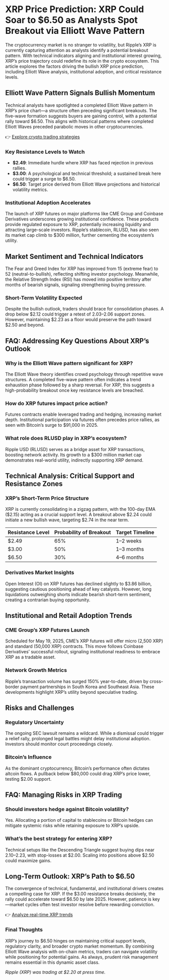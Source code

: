 # XRP Price Prediction: XRP Could Soar to $6.50 as Analysts Spot Breakout via Elliott Wave Pattern  

The cryptocurrency market is no stranger to volatility, but Ripple’s XRP is currently capturing attention as analysts identify a potential breakout pattern. With technical indicators aligning and institutional interest growing, XRP’s price trajectory could redefine its role in the crypto ecosystem. This article explores the factors driving the bullish XRP price prediction, including Elliott Wave analysis, institutional adoption, and critical resistance levels.  

## Elliott Wave Pattern Signals Bullish Momentum  

Technical analysts have spotlighted a completed Elliott Wave pattern in XRP’s price chart—a structure often preceding significant breakouts. The five-wave formation suggests buyers are gaining control, with a potential rally toward $6.50. This aligns with historical patterns where completed Elliott Waves preceded parabolic moves in other cryptocurrencies.  

👉 [Explore crypto trading strategies](https://bit.ly/okx-bonus)  

### Key Resistance Levels to Watch  
- **$2.49**: Immediate hurdle where XRP has faced rejection in previous rallies.  
- **$3.00**: A psychological and technical threshold; a sustained break here could trigger a surge to $6.50.  
- **$6.50**: Target price derived from Elliott Wave projections and historical volatility metrics.  

### Institutional Adoption Accelerates  
The launch of XRP futures on major platforms like CME Group and Coinbase Derivatives underscores growing institutional confidence. These products provide regulated exposure to XRP, potentially increasing liquidity and attracting large-scale investors. Ripple’s stablecoin, RLUSD, has also seen its market cap climb to $300 million, further cementing the ecosystem’s utility.  

## Market Sentiment and Technical Indicators  

The Fear and Greed Index for XRP has improved from 15 (extreme fear) to 52 (neutral-to-bullish), reflecting shifting investor psychology. Meanwhile, the Relative Strength Index (RSI) has moved into positive territory after months of bearish signals, signaling strengthening buying pressure.  

### Short-Term Volatility Expected  
Despite the bullish outlook, traders should brace for consolidation phases. A drop below $2.12 could trigger a retest of $2.03–$2.06 support zones. However, maintaining $2.23 as a floor would preserve the path toward $2.50 and beyond.  

## FAQ: Addressing Key Questions About XRP’s Outlook  

### Why is the Elliott Wave pattern significant for XRP?  
The Elliott Wave theory identifies crowd psychology through repetitive wave structures. A completed five-wave pattern often indicates a trend exhaustion phase followed by a sharp reversal. For XRP, this suggests a high-probability breakout once key resistance levels are breached.  

### How do XRP futures impact price action?  
Futures contracts enable leveraged trading and hedging, increasing market depth. Institutional participation via futures often precedes price rallies, as seen with Bitcoin’s surge to $91,000 in 2025.  

### What role does RLUSD play in XRP’s ecosystem?  
Ripple USD (RLUSD) serves as a bridge asset for XRP transactions, boosting network activity. Its growth to a $300 million market cap demonstrates real-world utility, indirectly supporting XRP demand.  

## Technical Analysis: Critical Support and Resistance Zones  

### XRP’s Short-Term Price Structure  
XRP is currently consolidating in a zigzag pattern, with the 100-day EMA ($2.15) acting as a crucial support level. A breakout above $2.24 could initiate a new bullish wave, targeting $2.74 in the near term.  

| Resistance Level | Probability of Breakout | Target Timeline |  
|-------------------|-------------------------|-----------------|  
| $2.49            | 65%                     | 1–2 weeks       |  
| $3.00            | 50%                     | 1–3 months      |  
| $6.50            | 30%                     | 4–6 months      |  

### Derivatives Market Insights  
Open Interest (OI) on XRP futures has declined slightly to $3.86 billion, suggesting cautious positioning ahead of key catalysts. However, long liquidations outweighing shorts indicate bearish short-term sentiment, creating a contrarian buying opportunity.  

## Institutional and Retail Adoption Trends  

### CME Group’s XRP Futures Launch  
Scheduled for May 19, 2025, CME’s XRP futures will offer micro (2,500 XRP) and standard (50,000 XRP) contracts. This move follows Coinbase Derivatives’ successful rollout, signaling institutional readiness to embrace XRP as a tradable asset.  

### Network Growth Metrics  
Ripple’s transaction volume has surged 150% year-to-date, driven by cross-border payment partnerships in South Korea and Southeast Asia. These developments highlight XRP’s utility beyond speculative trading.  

## Risks and Challenges  

### Regulatory Uncertainty  
The ongoing SEC lawsuit remains a wildcard. While a dismissal could trigger a relief rally, prolonged legal battles might delay institutional adoption. Investors should monitor court proceedings closely.  

### Bitcoin’s Influence  
As the dominant cryptocurrency, Bitcoin’s performance often dictates altcoin flows. A pullback below $80,000 could drag XRP’s price lower, testing $2.00 support.  

## FAQ: Managing Risks in XRP Trading  

### Should investors hedge against Bitcoin volatility?  
Yes. Allocating a portion of capital to stablecoins or Bitcoin hedges can mitigate systemic risks while retaining exposure to XRP’s upside.  

### What’s the best strategy for entering XRP?  
Technical setups like the Descending Triangle suggest buying dips near $2.10–$2.23, with stop-losses at $2.00. Scaling into positions above $2.50 could maximize gains.  

## Long-Term Outlook: XRP’s Path to $6.50  

The convergence of technical, fundamental, and institutional drivers creates a compelling case for XRP. If the $3.00 resistance breaks decisively, the rally could accelerate toward $6.50 by late 2025. However, patience is key—market cycles often test investor resolve before rewarding conviction.  

👉 [Analyze real-time XRP trends](https://bit.ly/okx-bonus)  

### Final Thoughts  
XRP’s journey to $6.50 hinges on maintaining critical support levels, regulatory clarity, and broader crypto market momentum. By combining Elliott Wave analysis with on-chain metrics, traders can navigate volatility while positioning for potential gains. As always, prudent risk management remains essential in this dynamic asset class.  

*Ripple (XRP) was trading at $2.20 at press time.*